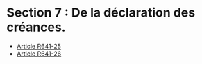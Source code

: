 # Section 7 : De la déclaration des créances.

- [Article R641-25](article-r641-25.md)
- [Article R641-26](article-r641-26.md)
